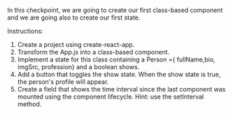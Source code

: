 In this checkpoint, we are going to create our first class-based component and we are going also to create our first state.

Instructions:
1. Create a project using create-react-app.
2. Transform the App.js into a class-based component.
3. Implement a state for this class containing a Person ={ fullName,bio, imgSrc, profession} and a boolean shows.
4. Add a button that toggles the show state. When the show state is true, the person's profile will appear.
5. Create a field that shows the time interval since the last component was mounted using the component lifecycle.
Hint: use the setInterval method.
